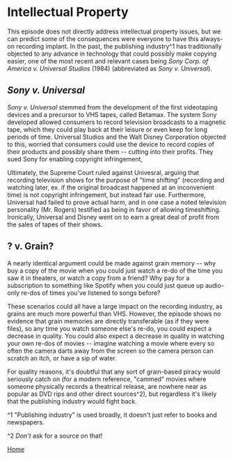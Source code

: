 # Intellectual Property

This episode does not directly address intellectual property issues, but we can predict some of the consequences
were everyone to have this always-on recording implant. In the past, the publishing industry^1 has traditionally
objected to any advance in technology that could possibly make copying easier, one of the most recent and
relevant cases being *Sony Corp. of America v. Universal Studios* (1984) (abbreviated as *Sony v. Universal*).

## *Sony v. Universal*

*Sony v. Universal* stemmed from the development of the first videotaping devices and a precursor to
VHS tapes, called Betamax. The system Sony developed allowed consumers to record television broadcasts to a
magnetic tape, which they could play back at their leisure or even keep for long periods of time. Universal
Studios and the Walt Disney Corporation objected to this, worried that consumers could use the device to
record copies of their products and possibly share them -- cutting into their profits. They sued Sony for
enabling copyright infringement, 

Ultimately, the Supreme Court ruled against Univesral, arguing that recording television shows for the
purpose of "time shifting" (recording and watching later, ex. if the original broadcast happened at an
inconvenient time) is not copyright infringement, but instead fair use. Furthermore, Universal had failed to
prove actual harm, and in one case a noted television personality (Mr. Rogers) testified as being in favor of
allowing timeshifting. Ironically, Universal and Disney went on to earn a great deal of profit from the sales
of tapes of their shows.

## ? v. Grain?

A nearly identical argument could be made against grain memory -- why buy a copy of the movie when you could
just watch a re-do of the time you saw it in theaters, or watch a copy from a friend? Why pay for a subscription
to something like Spotify when you could just queue up audio-only re-dos of times you've listened to songs
before?

These scenarios could all have a large impact on the recording industry, as grains are much more powerful
than VHS. However, the episode shows no evidence that grain memories are directly transferable (as if they
were files), so any time you watch someone else's re-do, you could expect a decrease in quality. You could
also expect a decrease in quality in watching your own re-dos of movies -- imagine watching a movie where
every so often the camera darts away from the screen so the camera person can scratch an itch, or have a sip
of water.

For quality reasons, it's doubtful that any sort of grain-based piracy would seriously catch on (for
a modern reference, "cammed" movies where someone physically records a theatrical release, are nowhere near
as popular as DVD rips and other direct sources^2), but regardless it's likely that the publishing industry
would fight back.


^1 "Publishing industry" is used broadly, it doesn't just refer to books and newspapers.

^2 *Don't* ask for a source on that!


[Home](https://saahilclaypool.github.io/blackmirror/)
